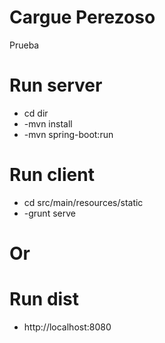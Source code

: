 # Cargue Perezoso

Prueba

# Run server
* cd dir
* -mvn install
* -mvn spring-boot:run

# Run client
* cd src/main/resources/static
* -grunt serve
 
# Or
# Run dist
- http://localhost:8080
 
 
